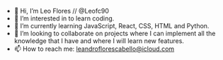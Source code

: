 - 👋 Hi, I’m Leo Flores // @Leofc90
- 👀 I’m interested in to learn coding.
- 🌱 I’m currently learning JavaScript, React, CSS, HTML and Python. 
- 💞️ I’m looking to collaborate on projects where I can implement all the knowledge that I have and where I will learn new features.
- 📫 How to reach me: leandroflorescabello@icloud.com
